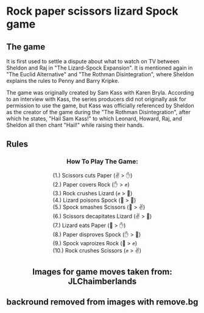 # Rock paper scissors lizard Spock game

The game
-------
It is first used to settle a dispute about what to watch on TV between Sheldon and Raj in "The Lizard-Spock Expansion".
It is mentioned again in "The Euclid Alternative" and "The Rothman Disintegration", where Sheldon explains the rules to Penny and Barry Kripke.

The game was originally created by Sam Kass with Karen Bryla. According to an interview with Kass, the series producers did not originally ask for permission to use the game, but Kass was officially referenced by Sheldon as the creator of the game during the "The Rothman Disintegration", after which he states, "Hail Sam Kass!" to which Leonard, Howard, Raj, and Sheldon all then chant "Hail!" while raising their hands.

Rules
-------
<div style="text-align: center;">
<h3>How To Play The Game: </h3>
<div style="display: inline-block; text-align: left;">
(1.) Scissors cuts Paper (✌ > ✋)<br>
(2.) Paper covers Rock (✋ > ✊)<br>
(3.) Rock crushes Lizard (✊ > 🦎)<br>
(4.) Lizard poisons Spock (🦎 > 🖖)<br>
(5.) Spock smashes Scissors (🖖 > ✌)<br>
(6.) Scissors decapitates Lizard (✌ > 🦎)<br>
(7.) Lizard eats Paper (🦎 > ✋)<br>
(8.) Paper disproves Spock (✋ > 🖖)<br>
(9.) Spock vaproizes Rock (🖖 > ✊)<br>
(10.) Rock crushes Scissors (✊ > ✌)
</div>





## Images for game moves taken from: JLChaimberlands
## backround removed from images with remove.bg
